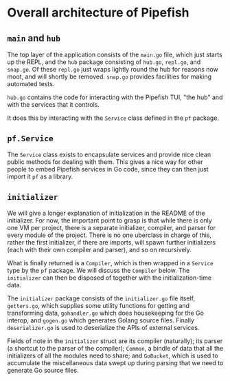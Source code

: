 # Overall architecture of Pipefish

## `main` and `hub`

The top layer of the application consists of the `main.go` file, which just starts up the REPL, and the `hub` package consisting of `hub.go`, `repl.go`, and `snap.go`. Of these `repl.go` just wraps lightly round the hub for reasons now moot, and will shortly be removed. `snap.go` provides facilities for making automated tests.

`hub.go` contains the code for interacting with the Pipefish TUI, "the hub" and with the services that it controls.

It does this by interacting with the `Service` class defined in the `pf` package.

## `pf.Service`

The `Service` class exists to encapsulate services and provide nice clean public methods for dealing with them. This gives a nice way for other people to embed Pipefish services in Go code, since they can then just import it `pf` as a library.

## `initializer`

We will give a longer explanation of initialization in the README of the initializer. For now, the important point to grasp is that while there is only one VM per project, there is a separate initializer, compiler, and parser for every module of the project. There is no one uberclass in charge of this, rather the first initializer, if there are imports, will spawn further initializers (each with their own compiler and parser), and so on recursively.

What is finally returned is a `Compiler`, which is then wrapped in a `Service` type by the `pf` package. We will discuss the `Compiler` below. The `initializer` can then be disposed of together with the initialization-time data.

The `initializer` package consists of the `initializer.go` file itself, `getters.go`, which supplies some utility functions for getting and transforming data, `gohandler.go` which does housekeeping for the Go interop, and `gogen.go` which generates Golang source files. Finally `deserializer.go` is used to deserialize the APIs of external services.

Fields of note in the `initializer` struct are its compiler (naturally); its parser (a shortcut to the parser of the compiler); `Common`, a bindle of data that all the initializers of all the modules need to share; and `GoBucket`, which is used to accumulate the miscellaneous data swept up during parsing that we need to generate Go source files.
 
